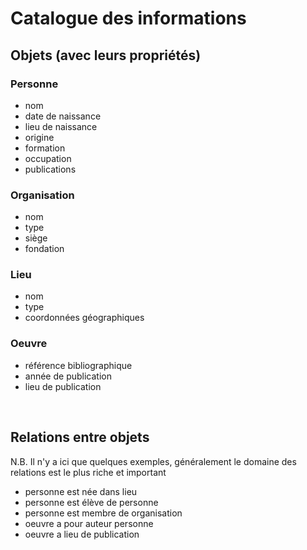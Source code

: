 # Catalogue des informations


##  Objets (avec leurs propriétés)



### Personne
- nom
- date de naissance
- lieu de naissance
- origine
- formation
- occupation
- publications


### Organisation
- nom
- type
- siège
- fondation


### Lieu
- nom
- type
- coordonnées géographiques

### Oeuvre
- référence bibliographique
- année de publication
- lieu de publication


<br/>

## Relations entre objets

N.B. Il n'y a ici que quelques exemples, généralement le domaine des relations est le plus riche et important

- personne est née dans lieu
- personne est élève de personne
- personne est membre de organisation
- oeuvre a pour auteur personne
- oeuvre a lieu de publication  
